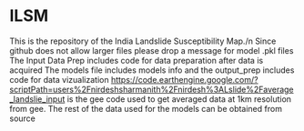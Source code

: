 # ILSM

This is the repository of the India Landslide Susceptibility Map./n
Since github does not allow larger files please drop a message for model .pkl files
The Input Data Prep includes code for data preparation after data is acquired
The models file includes models info and the output_prep includes code for data vizualization
https://code.earthengine.google.com/?scriptPath=users%2Fnirdeshsharmanith%2Fnirdesh%3ALslide%2Faverage_landslie_input
is the gee code used to get averaged data at 1km resolution from gee. The rest of the data used for the models can be obtained from source
